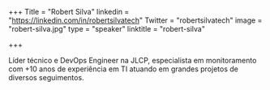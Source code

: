 +++
Title = "Robert Silva"
linkedin = "https://linkedin.com/in/robertsilvatech" 
Twitter = "robertsilvatech"
image = "robert-silva.jpg"
type = "speaker"
linktitle = "robert-silva"

+++

Líder técnico e DevOps Engineer na JLCP, especialista em monitoramento com +10 anos de experiência em TI atuando em grandes projetos de diversos seguimentos.